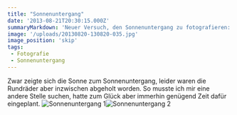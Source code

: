 ```yaml
---
title: "Sonnenuntergang"
date: '2013-08-21T20:30:15.000Z'
summaryMarkdown: 'Neuer Versuch, den Sonnenuntergang zu fotografieren: diesmal sollte es vor den Heu-Rundballen sein, an denen ich vor [ein paar Tagen](/#/posts/heu-rundballen-2) vorbei gekommen war. Leider ging die Rechnung erneut nicht auf...'
image: '/uploads/20130820-130820-035.jpg'
image_position: 'skip'
tags:
 - Fotografie
 - Sonnenuntergang
---
```


Zwar zeigte sich die Sonne zum Sonnenuntergang, leider waren die Rundräder aber inzwischen abgeholt worden. So musste ich mir eine andere Stelle suchen, hatte zum Glück aber immerhin genügend Zeit dafür eingeplant.
![Sonnenuntergang 1](/uploads/20130820-130820-038.jpg)![Sonnenuntergang 2](/uploads/20130820-130820-035.jpg)  
